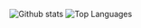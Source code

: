 
![Github stats](https://github-readme-stats-sigma-five.vercel.app/api?username=Silavsale&count_private=true&theme=dark#gh-dark-mode-only)
![Top Languages](https://github-readme-stats-sigma-five.vercel.app/api/top-langs/?username=Silavsale&layout=compact&theme=react)
